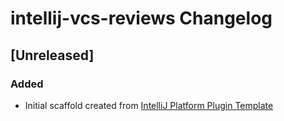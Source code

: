 <!-- Keep a Changelog guide -> https://keepachangelog.com -->

# intellij-vcs-reviews Changelog

## [Unreleased]
### Added
- Initial scaffold created from [IntelliJ Platform Plugin Template](https://github.com/JetBrains/intellij-platform-plugin-template)
